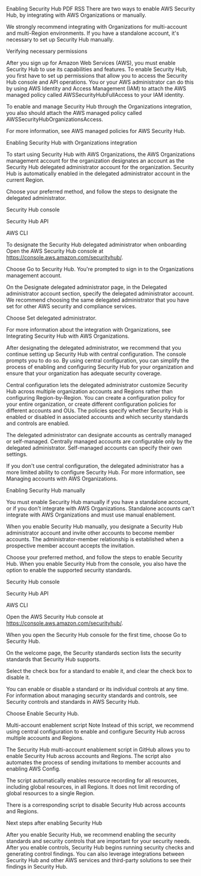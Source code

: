 Enabling Security Hub
PDF
RSS
There are two ways to enable AWS Security Hub, by integrating with AWS Organizations or manually.

We strongly recommend integrating with Organizations for multi-account and multi-Region environments. If you have a standalone account, it's necessary to set up Security Hub manually.

Verifying necessary permissions

After you sign up for Amazon Web Services (AWS), you must enable Security Hub to use its capabilities and features. To enable Security Hub, you first have to set up permissions that allow you to access the Security Hub console and API operations. You or your AWS administrator can do this by using AWS Identity and Access Management (IAM) to attach the AWS managed policy called AWSSecurityHubFullAccess to your IAM identity.

To enable and manage Security Hub through the Organizations integration, you also should attach the AWS managed policy called AWSSecurityHubOrganizationsAccess.

For more information, see AWS managed policies for AWS Security Hub.

Enabling Security Hub with Organizations integration

To start using Security Hub with AWS Organizations, the AWS Organizations management account for the organization designates an account as the Security Hub delegated administrator account for the organization. Security Hub is automatically enabled in the delegated administrator account in the current Region.

Choose your preferred method, and follow the steps to designate the delegated administrator.



Security Hub console

Security Hub API

AWS CLI

To designate the Security Hub delegated administrator when onboarding
Open the AWS Security Hub console at https://console.aws.amazon.com/securityhub/.

Choose Go to Security Hub. You're prompted to sign in to the Organizations management account.

On the Designate delegated administrator page, in the Delegated administrator account section, specify the delegated administrator account. We recommend choosing the same delegated administrator that you have set for other AWS security and compliance services.

Choose Set delegated administrator.

For more information about the integration with Organizations, see Integrating Security Hub with AWS Organizations.

After designating the delegated administrator, we recommend that you continue setting up Security Hub with central configuration. The console prompts you to do so. By using central configuration, you can simplify the process of enabling and configuring Security Hub for your organization and ensure that your organization has adequate security coverage.

Central configuration lets the delegated administrator customize Security Hub across multiple organization accounts and Regions rather than configuring Region-by-Region. You can create a configuration policy for your entire organization, or create different configuration policies for different accounts and OUs. The policies specify whether Security Hub is enabled or disabled in associated accounts and which security standards and controls are enabled.

The delegated administrator can designate accounts as centrally managed or self-managed. Centrally managed accounts are configurable only by the delegated administrator. Self-managed accounts can specify their own settings.

If you don't use central configuration, the delegated administrator has a more limited ability to configure Security Hub. For more information, see Managing accounts with AWS Organizations.

Enabling Security Hub manually

You must enable Security Hub manually if you have a standalone account, or if you don't integrate with AWS Organizations. Standalone accounts can't integrate with AWS Organizations and must use manual enablement.

When you enable Security Hub manually, you designate a Security Hub administrator account and invite other accounts to become member accounts. The administrator-member relationship is established when a prospective member account accepts the invitation.

Choose your preferred method, and follow the steps to enable Security Hub. When you enable Security Hub from the console, you also have the option to enable the supported security standards.



Security Hub console

Security Hub API

AWS CLI

Open the AWS Security Hub console at https://console.aws.amazon.com/securityhub/.

When you open the Security Hub console for the first time, choose Go to Security Hub.

On the welcome page, the Security standards section lists the security standards that Security Hub supports.

Select the check box for a standard to enable it, and clear the check box to disable it.

You can enable or disable a standard or its individual controls at any time. For information about managing security standards and controls, see Security controls and standards in AWS Security Hub.

Choose Enable Security Hub.

Multi-account enablement script
Note
Instead of this script, we recommend using central configuration to enable and configure Security Hub across multiple accounts and Regions.

The Security Hub multi-account enablement script in GitHub allows you to enable Security Hub across accounts and Regions. The script also automates the process of sending invitations to member accounts and enabling AWS Config.

The script automatically enables resource recording for all resources, including global resources, in all Regions. It does not limit recording of global resources to a single Region.

There is a corresponding script to disable Security Hub across accounts and Regions.

Next steps after enabling Security Hub

After you enable Security Hub, we recommend enabling the security standards and security controls that are important for your security needs. After you enable controls, Security Hub begins running security checks and generating control findings. You can also leverage integrations between Security Hub and other AWS services and third-party solutions to see their findings in Security Hub.


